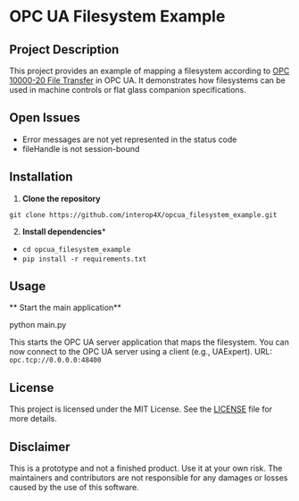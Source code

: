 # OPC UA Filesystem Example

## Project Description

This project provides an example of mapping a filesystem according to [OPC 10000-20 File Transfer](https://reference.opcfoundation.org/Core/Part20/v105/docs/) in OPC UA. It demonstrates how filesystems can be used in machine controls or flat glass companion specifications.


## Open Issues 
- Error messages are not yet represented in the status code
- fileHandle is not session-bound

## Installation

1. **Clone the repository**

  `git clone https://github.com/interop4X/opcua_filesystem_example.git`

2. **Install dependencies***

 - `cd opcua_filesystem_example`
 - `pip install -r requirements.txt` 

## Usage

** Start the main application**

  python main.py

This starts the OPC UA server application that maps the filesystem. You can now connect to the OPC UA server using a client (e.g., UAExpert).
URL: `opc.tcp://0.0.0.0:48400`

## License

This project is licensed under the MIT License. See the [LICENSE](https://github.com/interop4X/opcua_filesystem_example/blob/main/LICENSE)  file for more details.

## Disclaimer

This is a prototype and not a finished product. Use it at your own risk. The maintainers and contributors are not responsible for any damages or losses caused by the use of this software.

